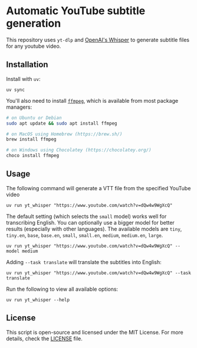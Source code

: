 # Automatic YouTube subtitle generation

This repository uses `yt-dlp` and [OpenAI's Whisper](https://openai.com/blog/whisper) to generate subtitle files for any youtube video.

## Installation

Install with `uv`:

    uv sync

You'll also need to install [`ffmpeg`](https://ffmpeg.org/), which is available from most package managers:

```bash
# on Ubuntu or Debian
sudo apt update && sudo apt install ffmpeg

# on MacOS using Homebrew (https://brew.sh/)
brew install ffmpeg

# on Windows using Chocolatey (https://chocolatey.org/)
choco install ffmpeg
```

## Usage

The following command will generate a VTT file from the specified YouTube video

    uv run yt_whisper "https://www.youtube.com/watch?v=dQw4w9WgXcQ"

The default setting (which selects the `small` model) works well for transcribing English. You can optionally use a bigger model for better results (especially with other languages). The available models are `tiny`, `tiny.en`, `base`, `base.en`, `small`, `small.en`, `medium`, `medium.en`, `large`.

    uv run yt_whisper "https://www.youtube.com/watch?v=dQw4w9WgXcQ" --model medium

Adding `--task translate` will translate the subtitles into English:

    uv run yt_whisper "https://www.youtube.com/watch?v=dQw4w9WgXcQ" --task translate

Run the following to view all available options:

    uv run yt_whisper --help

## License

This script is open-source and licensed under the MIT License. For more details, check the [LICENSE](LICENSE) file.
